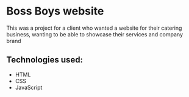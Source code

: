 # Boss Boys website
This was a project for a client who wanted a website for their catering business, wanting to be able to showcase their services and company brand

## Technologies used:
- HTML
- CSS 
- JavaScript
